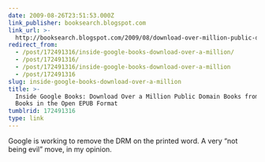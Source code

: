 ```yaml
---
date: 2009-08-26T23:51:53.000Z
link_publisher: booksearch.blogspot.com
link_url: >-
  http://booksearch.blogspot.com/2009/08/download-over-million-public-domain.html
redirect_from:
  - /post/172491316/inside-google-books-download-over-a-million/
  - /post/172491316/
  - /post/172491316/inside-google-books-download-over-a-million
  - /post/172491316
slug: inside-google-books-download-over-a-million
title: >-
  Inside Google Books: Download Over a Million Public Domain Books from Google
  Books in the Open EPUB Format
tumblrid: 172491316
type: link
---
```

<p>Google is working to remove the DRM on the printed word. A very &ldquo;not being evil&rdquo; move, in my opinion.</p>
